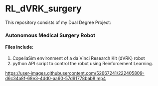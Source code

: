# RL_dVRK_surgery
This repository consists of my Dual Degree Project: 
### Autonomous Medical Surgery Robot 

#### Files include:
1. CopeliaSim environment of a da Vinci Research Kit (dVRK) robot 
2. python API script to control the robot using Reinforcement Learning.  


https://user-images.githubusercontent.com/52667241/222405809-d6c34a8f-68e3-4dd0-aa60-57d91778bab8.mp4

